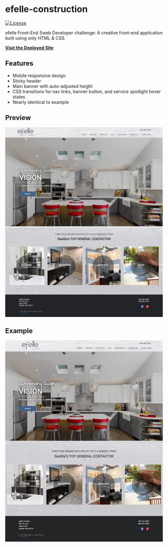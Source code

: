 # efelle-construction  
[![License](https://img.shields.io/badge/License-MIT-yellow.svg)](https://opensource.org/licenses/MIT)  

efelle Front-End Sweb Developer challenge: A creative front-end application built using only HTML & CSS.  

**[Visit the Deployed Site](https://sheplt1.github.io/efelle-construction/)**  

## Features
- Mobile responsive design
- Sticky header
- Main banner with auto-adjusted height
- CSS transitions for nav links, banner button, and service spotlight hover states
- Nearly identical to example

## Preview
![efelle-construction](./images/efelle-preview.png)
![efelle-construction-2](./images/efelle-preview-2.png)

## Example
![example](./images/efelle_construction.png)